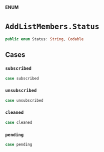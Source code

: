**ENUM**

# `AddListMembers.Status`

```swift
public enum Status: String, Codable
```

## Cases
### `subscribed`

```swift
case subscribed
```

### `unsubscribed`

```swift
case unsubscribed
```

### `cleaned`

```swift
case cleaned
```

### `pending`

```swift
case pending
```

